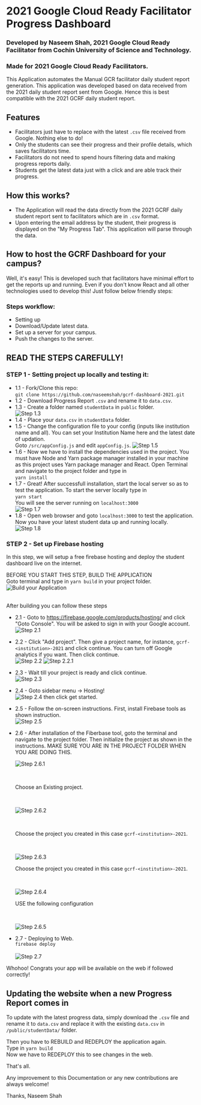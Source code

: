 # 2021 Google Cloud Ready Facilitator Progress Dashboard
### Developed by Naseem Shah, 2021 Google Cloud Ready Facilitator from Cochin University of Science and Technology.
### Made for 2021 Google Cloud Ready Facilitators.

This Application automates the Manual GCR facilitator daily student report generation. This application was developed based on data received from the 2021 daily student report sent from Google. Hence this is best compatible with the 2021 GCRF daily student report.

## Features
- Facilitators just have to replace with the latest `.csv` file received from Google. Nothing else to do!
- Only the students can see their progress and their profile details, which saves facilitators time. 
- Facilitators do not need to spend hours filtering data and making progress reports daily. 
- Students get the latest data just with a click and are able track their progress.

## How this works?
- The Application will read the data directly from the 2021 GCRF daily student report sent to facilitators which are in `.csv` format. 
- Upon entering the email address by the student, their progress is displayed on the "My Progress Tab". This application will parse through the data.

## How to host the GCRF Dashboard for your campus?

Well, it's easy! This is developed such that facilitators have minimal effort to get the reports up and running. Even if you don't know React and all other technologies used to develop this! Just follow below friendly steps:

### Steps workflow:
- Setting up 
- Download/Update latest data.
- Set up a server for your campus.
- Push the changes to the server. 

## READ THE STEPS CAREFULLY! 

### STEP 1 - Setting project up locally and testing it:
- 1.1 - Fork/Clone this repo: <br> `git clone https://github.com/naseemshah/gcrf-dashboard-2021.git`
- 1.2 - Download Progress Report `.csv` and rename it to `data.csv`.
- 1.3 - Create a folder named `studentData` in `public` folder. <br>
![Step 1.3](/docs/images/step1.3.png)
- 1.4 - Place your `data.csv` in  `studentData` folder.
- 1.5 - Change the configuration file to your config (inputs like institution name and all). You can set your Institution Name here and the latest date of updation. 
<br> Goto `/src/appConfig.js` and edit `appConfig.js`. 
![Step 1.5](/docs/images/step1.5.png)
- 1.6 - Now we have to install the dependencies used in the project. You must have Node and Yarn package manager installed in your machine as this project uses Yarn package manager and React. Open Terminal and navigate to the project folder and type in <br> 
`yarn install`
- 1.7 - Great! After successfull installation, start the local server so as to test the application. To start the server locally type in <br>
`yarn start`<br>
You will see the server running on `localhost:3000` <br>
![Step 1.7](/docs/images/step1.7.png)
- 1.8 - Open web browser and goto `localhost:3000` to test the application. Now you have your latest student data up and running locally. <br>
![Step 1.8](/docs/images/step1.8.png)

### STEP 2 - Set up Firebase hosting
In this step, we will setup a free firebase hosting and deploy the student dashboard live on the internet.


BEFORE YOU START THIS STEP, BUILD THE APPLICATION <br>
Goto terminal and type in `yarn build` in your project folder. <br>
![Build your Application](/docs/images/yarn-build.png)

<br> After building you can follow these steps <br>

- 2.1 - Goto to https://firebase.google.com/products/hosting/  and click "Goto Console". You will be asked to sign in with your Google account. <br>
![Step 2.1](/docs/images/step2.1.png)
- 2.2 - Click "Add project". Then give a project name, for instance, `gcrf-<institution>-2021` and click continue. You can turn off Google analytics if you want. Then click continue. <br>
![Step 2.2](/docs/images/step2.2.png)
![Step 2.2.1](/docs/images/step2.2.1.png)
- 2.3 -  Wait till your project is ready and click continue. <br>
![Step 2.3](/docs/images/step2.3.png)
- 2.4 - Goto sidebar menu -> Hosting! <br>
![Step 2.4](/docs/images/step2.4.png)
then click get started. <br>
- 2.5 - Follow the on-screen instructions. First, install Firebase tools as shown instruction. <br>
![Step 2.5](/docs/images/step2.5.png)
- 2.6 - After installation of the Fiberbase tool, goto the terminal and navigate to the project folder. Then initialize the project as shown in the instructions. MAKE SURE YOU ARE IN THE PROJECT FOLDER WHEN YOU ARE DOING THIS. <br>

    ![Step 2.6.1](/docs/images/step2.6.1.png)

    <br>

    Choose an Existing project.

    <br>

    ![Step 2.6.2](/docs/images/step2.6.2.png)

    <br>

    Choose the project you created in this case `gcrf-<institution>-2021`.

    <br>

    ![Step 2.6.3](/docs/images/step2.6.3.png)
    <br>

    Choose the project you created in this case `gcrf-<institution>-2021`.

    <br>

    ![Step 2.6.4](/docs/images/step2.6.4.png)
    <br>

    USE the following configuration


    <br>

    ![Step 2.6.5](/docs/images/step2.6.5.png)
- 2.7 - Deploying to Web. <br> `firebase deploy` <br> <br>
![Step 2.7](/docs/images/step2.7.png)

Whohoo! Congrats your app will be available on the web if followed correctly!

## Updating the website when a new Progress Report comes in
To update with the latest progress data, simply download the `.csv` file and rename it to `data.csv` and replace it with the existing `data.csv` in `/public/studentData/` folder.

Then you have to REBUILD and REDEPLOY the application again. <br> Type in `yarn build`
<br>
Now we have to REDEPLOY this to see changes in the web.


That's all.

Any improvement to this Documentation or any new contributions are always welcome! 

Thanks,
Naseem Shah
